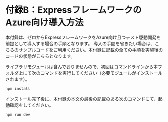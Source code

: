 # 付録B：ExpressフレームワークのAzure向け導⼊⽅法

本付録は、ゼロからExpressフレームワークをAzure向け且つテスト駆動開発を前提として導入する場合の手順となります。
導入の手間を省きたい場合は、こちらのサンプルコードをご利用ください。本付録に記載の全ての手順を実施後のコードの状態がこちらとなります。

ライブラリモジュールは含んでおりませんので、初回はコマンドラインから本フォルダ上にて次のコマンドを実行してください（必要モジュールがインストールされます）。

```bat
npm install
```

インストール完了後に、本付録の本文の最後の記載のある次のコマンドにて、起動確認をしてください。

```bat
npm run dev
```



